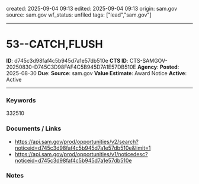 created: 2025-09-04 09:13
edited: 2025-09-04 09:13
origin: sam.gov
source: sam.gov
wf_status: unfiled
tags: ["lead","sam.gov"]

---

# 53--CATCH,FLUSH

**ID**: d745c3d98faf4c5b945d7a1e57db510e
**CTS ID**: CTS-SAMGOV-20250830-D745C3D98FAF4C5B945D7A1E57DB510E
**Agency**: 
**Posted**: 2025-08-30
**Due**: 
**Source**: sam.gov
**Value Estimate**: Award Notice
**Active**: Active

---

### Keywords
332510

### Documents / Links
- <https://api.sam.gov/prod/opportunities/v2/search?noticeid=d745c3d98faf4c5b945d7a1e57db510e&limit=1>
- <https://api.sam.gov/prod/opportunities/v1/noticedesc?noticeid=d745c3d98faf4c5b945d7a1e57db510e>

### Notes

